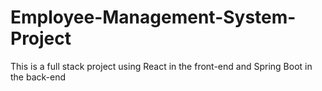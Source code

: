 # Employee-Management-System-Project
This is a full stack project using React in the front-end and Spring Boot in the back-end
